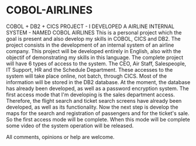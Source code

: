 # COBOL-AIRLINES
COBOL + DB2 + CICS PROJECT - I DEVELOPED A AIRLINE INTERNAL SYSTEM - NAMED COBOL AIRLINES
This is a personal project which the goal is present and also develop my skills in COBOL, CICS and DB2.
The project consists in the development of an internal system of an airline company.
This project will be developed entirely in English, also with the objectif of demonstrating my skills in this language.
The complete project will have 6 types of access to the system. The CEO, Air Staff, Salespeople, IT Support, HR and the Schedule Department.
These accesses to the system will take place online, not batch, through CICS. Most of the information will be stored in the DB2 database.
At the moment, the database has already been developed, as well as a password encryption system. The first access mode that I'm developing is the sales department access. Therefore, the flight search and ticket search screens have already been developed, as well as its functionality. Now the next step is develop the maps for the search and registration of passengers and for the ticket's sale. So the first access mode will be complete. 
When this mode will be complete some video of the system operation will be released.

All comments, opinions or help are welcome.
